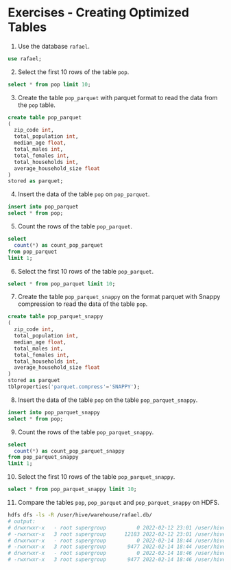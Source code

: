 # Exercises - Creating Optimized Tables

1. Use the database `rafael`.

```sql
use rafael;
```

2. Select the first 10 rows of the table `pop`.

```sql
select * from pop limit 10;
```

3. Create the table `pop_parquet` with parquet format to read the data from the `pop` table.

```sql
create table pop_parquet
(
  zip_code int,
  total_population int,
  median_age float,
  total_males int,
  total_females int,
  total_households int,
  average_household_size float
)
stored as parquet;
```

4. Insert the data of the table `pop` on `pop_parquet`.

```sql
insert into pop_parquet
select * from pop;
```

5. Count the rows of the table `pop_parquet`.

```sql
select
  count(*) as count_pop_parquet
from pop_parquet
limit 1;
```

6. Select the first 10 rows of the table `pop_parquet`.

```sql
select * from pop_parquet limit 10;
```

7. Create the table `pop_parquet_snappy` on the format parquet with Snappy compression to read the data of the table `pop`.

```sql
create table pop_parquet_snappy
(
  zip_code int,
  total_population int,
  median_age float,
  total_males int,
  total_females int,
  total_households int,
  average_household_size float
)
stored as parquet
tblproperties('parquet.compress'='SNAPPY');
```

8. Insert the data of the table `pop` on the table `pop_parquet_snappy`.

```sql
insert into pop_parquet_snappy
select * from pop;
```

9. Count the rows of the table `pop_parquet_snappy`.

```sql
select
  count(*) as count_pop_parquet_snappy
from pop_parquet_snappy
limit 1;
```

10. Select the first 10 rows of the table `pop_parquet_snappy`.

```sql
select * from pop_parquet_snappy limit 10;
```

11. Compare the tables `pop`, `pop_parquet` and `pop_parquet_snappy` on HDFS.

```bash
hdfs dfs -ls -R /user/hive/warehouse/rafael.db/
# output:
# drwxrwxr-x   - root supergroup          0 2022-02-12 23:01 /user/hive/warehouse/rafael.db/pop
# -rwxrwxr-x   3 root supergroup      12183 2022-02-12 23:01 /user/hive/warehouse/rafael.db/pop/populacaoLA.csv
# drwxrwxr-x   - root supergroup          0 2022-02-14 18:44 /user/hive/warehouse/rafael.db/pop_parquet
# -rwxrwxr-x   3 root supergroup       9477 2022-02-14 18:44 /user/hive/warehouse/rafael.db/pop_parquet/000000_0
# drwxrwxr-x   - root supergroup          0 2022-02-14 18:46 /user/hive/warehouse/rafael.db/pop_parquet_snappy
# -rwxrwxr-x   3 root supergroup       9477 2022-02-14 18:46 /user/hive/warehouse/rafael.db/pop_parquet_snappy/000000_0
```
